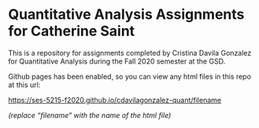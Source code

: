 # Quantitative Analysis Assignments for Catherine Saint

This is a repository for assignments completed by Cristina Davila Gonzalez for Quantitative Analysis during the Fall 2020 semester at the GSD.

Github pages has been enabled, so you can view any html files in this repo at this url:

https://ses-5215-f2020.github.io/cdavilagonzalez-quant/filename

*(replace “filename” with the name of the html file)*
